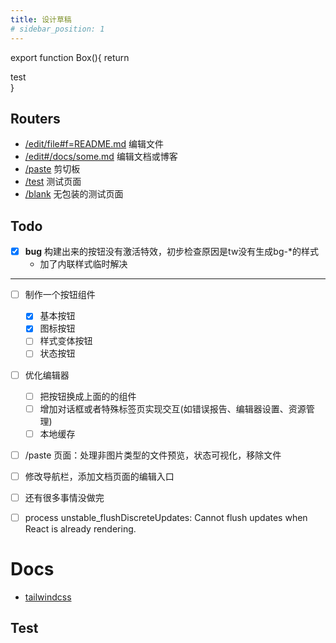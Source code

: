 ```yaml
---
title: 设计草稿
# sidebar_position: 1
---
```


<!-- JSX -->

export function Box(){
  return <div className='h-32 bg-gray-500 text-white'>test</div>
}

<!-- END JSX -->

## Routers

- [/edit/file#f=README.md](/edit/file#f=README.md&f=static/test.sh&f=static/test.java)  编辑文件
- [/edit#/docs/some.md](/edit#/docs/some.md)  编辑文档或博客
- [/paste](/paste)   剪切板
- [/test](/test) 测试页面
- [/blank](/blank) 无包装的测试页面



## Todo
- [x] **bug** 构建出来的按钮没有激活特效，初步检查原因是tw没有生成bg-*的样式
  - 加了内联样式临时解决 

---
- [ ] 制作一个按钮组件
  - [x] 基本按钮
  - [X] 图标按钮
  - [ ] 样式变体按钮
  - [ ] 状态按钮
- [ ] 优化编辑器
  - [ ] 把按钮换成上面的的组件
  - [ ] 增加对话框或者特殊标签页实现交互(如错误报告、编辑器设置、资源管理)
  - [ ] 本地缓存
- [ ] /paste 页面：处理非图片类型的文件预览，状态可视化，移除文件
- [ ] 修改导航栏，添加文档页面的编辑入口
- [ ] 还有很多事情没做完
- [ ] process  unstable_flushDiscreteUpdates: Cannot flush updates when React is already rendering.


# Docs
- [tailwindcss](https://tailwindcss.com/docs/customizing-colors)



## Test

<Box />
















